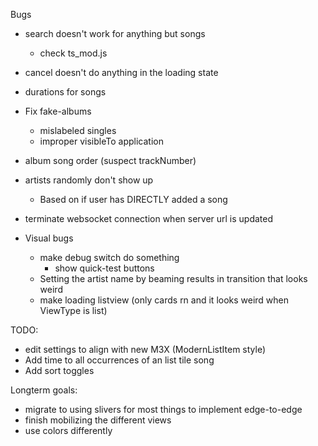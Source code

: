 Bugs
- search doesn't work for anything but songs
  - check ts_mod.js
- cancel doesn't do anything in the loading state
- durations for songs
- Fix fake-albums
  - mislabeled singles
  - improper visibleTo application
- album song order (suspect trackNumber)
- artists randomly don't show up
  - Based on if user has DIRECTLY added a song
- terminate websocket connection when server url is updated


- Visual bugs
  - make debug switch do something
    - show quick-test buttons
  - Setting the artist name by beaming results in transition that looks weird
  - make loading listview (only cards rn and it looks weird when ViewType is list)

TODO:
- edit settings to align with new M3X (ModernListItem style)
- Add time to all occurrences of an list tile song
- Add sort toggles

Longterm goals:
- migrate to using slivers for most things to implement edge-to-edge
- finish mobilizing the different views
- use colors differently